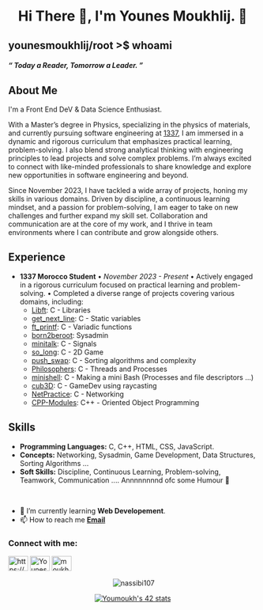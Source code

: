 <h1 align="center">Hi There 👋, I'm Younes Moukhlij.  🌱 </h1>
<h2 align = "left"> younesmoukhlij/root >$ whoami</h2>
<h5 algin = "left"> “ Today a Reader, Tomorrow a Leader. ”  </h5>

## About Me

I'm a Front End DeV & Data Science Enthusiast.

With a Master’s degree in Physics, specializing in the physics of materials, and currently pursuing software engineering at [1337](https://1337.ma), I am immersed in a dynamic and rigorous curriculum that emphasizes practical learning, problem-solving.
I also blend strong analytical thinking with engineering principles to lead projects and solve complex problems.
I’m always excited to connect with like-minded professionals to share knowledge and explore new opportunities in software engineering and beyond.

Since November 2023, I have tackled a wide array of projects, honing my skills in various domains.
Driven by discipline, a continuous learning mindset, and a passion for problem-solving, I am eager to take on new challenges and further expand my skill set.
Collaboration and communication are at the core of my work, and I thrive in team environments where I can contribute and grow alongside others.

## Experience
- **1337 Morocco Student**
  • *November 2023 - Present*
  • Actively engaged in a rigorous curriculum focused on practical learning and problem-solving.
  • Completed a diverse range of projects covering various domains, including:
    - [Libft](https://github.com/YounesMoukhlij/libft): C - Libraries
    - [get_next_line](https://github.com/YounesMoukhlij/get_next_line): C - Static variables
    - [ft_printf](https://github.com/YounesMoukhlij/ft_printf): C - Variadic functions
    - [born2beroot](https://github.com/YounesMoukhlij/born2beroot): Sysadmin
    - [minitalk](https://github.com/YounesMoukhlij/minitalk): C - Signals
    - [so_long](https://github.com/YounesMoukhlij/so_long): C - 2D Game
    - [push_swap](https://github.com/YounesMoukhlij/push_swap): C - Sorting algorithms and complexity
    - [Philosophers](https://github.com/YounesMoukhlij/philosophers): C - Threads and Processes
    - [minishell](https://github.com/YounesMoukhlij/minishell): C - Making a mini Bash (Processes and file descriptors ...)
    - [cub3D](https://github.com/YounesMoukhlij/Cub3D_42): C - GameDev using raycasting
    - [NetPractice](https://github.com/YounesMoukhlij/Net-Practice_42): C - Networking
    - [CPP-Modules](https://github.com/YounesMoukhlij/CPP-Modules): C++ - Oriented Object Programming

## Skills
- **Programming Languages:** C, C++, HTML, CSS, JavaScript.
- **Concepts:** Networking, Sysadmin, Game Development, Data Structures, Sorting Algorithms ...
- **Soft Skills:** Discipline, Continuous Learning, Problem-solving, Teamwork, Communication .... Annnnnnnnd ofc some Humour 🙂
</br>

- 🌱 I’m currently learning **Web Developement**.
- 📫 How to reach me **[Email](younesmoukhlijofficial@gmail.com)**

<h3 align="left">Connect with me:</h3>
<p align="left">
<a href="https://codepen.io/https://codepen.io/younes-moukhlij" target="blank"><img align="center" src="https://raw.githubusercontent.com/rahuldkjain/github-profile-readme-generator/master/src/images/icons/Social/codepen.svg" alt="https://codepen.io/Younes-Moukhlij" height="30" width="40" /></a>
<a href="https://twitter.com/YounesMoukhlij" target="blank"><img align="center" src="https://raw.githubusercontent.com/rahuldkjain/github-profile-readme-generator/master/src/images/icons/Social/twitter.svg" alt="YounesMoukhlij" height="30" width="40" /></a>
<a href="https://linkedin.com/in/younesmoukhlij" target="blank"><img align="center" src="https://raw.githubusercontent.com/rahuldkjain/github-profile-readme-generator/master/src/images/icons/Social/linked-in-alt.svg" alt="moukhlij younes" height="30" width="40" /></a>
</p>

<p align ="center">&nbsp;<img align="center" src="https://github-readme-stats.vercel.app/api?username=YounesMoukhlij&show_icons=true&locale=en" alt="nassibi107" /></p>
<p align ="center"><a href="https://github.com/oakoudad/badge42"><img src="https://badge.mediaplus.ma/greenbinary/Youmoukh" alt="Youmoukh's 42 stats" /></a></p>
